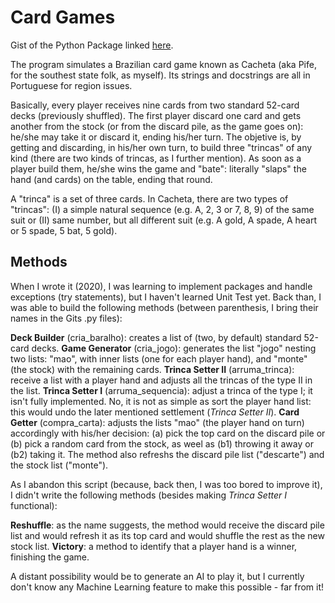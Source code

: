 # Card Games

Gist of the Python Package linked [here](https://gist.github.com/geovanilopesdias/f1075636694a844d58e6939b52ac2e05).

The program simulates a Brazilian card game known as Cacheta (aka Pife, for the southest state folk, as myself). Its strings and docstrings are all in Portuguese for region issues.

Basically, every player receives nine cards from two standard 52-card decks (previously shuffled). The first player discard one card and gets another from the stock (or from the discard pile, as the game goes on): he/she may take it or discard it, ending his/her turn. The objetive is, by getting and discarding, in his/her own turn, to build three "trincas" of any kind (there are two kinds of trincas, as I further mention). As soon as a player build them, he/she wins the game and "bate": literally "slaps" the hand (and cards) on the table, ending that round.

A "trinca" is a set of three cards. In Cacheta, there are two types of "trincas": (I) a simple natural sequence (e.g. A, 2, 3 or 7, 8, 9) of the same suit or (II) same number, but all different suit (e.g. A gold, A spade, A heart or 5 spade, 5 bat, 5 gold).

## Methods
When I wrote it (2020), I was learning to implement packages and handle exceptions (try statements), but I haven't learned Unit Test yet. Back than, I was able to build the following methods (between parenthesis, I bring their names in the Gits .py files):

**Deck Builder** (cria_baralho): creates a list of (two, by default) standard 52-card decks.
**Game Generator** (cria_jogo): generates the list "jogo" nesting two lists: "mao", with inner lists (one for each player hand), and "monte" (the stock) with the remaining cards.
**Trinca Setter II** (arruma_trinca): receive a list with a player hand and adjusts all the trincas of the type II in the list.
**Trinca Setter I** (arruma_sequencia): adjust a trinca of the type I; it isn't fully implemented. No, it is not as simple as sort the player hand list: this would undo the later mentioned settlement (_Trinca Setter II_).
**Card Getter** (compra_carta): adjusts the lists "mao" (the player hand on turn) accordingly with his/her decision: (a) pick the top card on the discard pile or (b) pick a random card from the stock, as weel as (b1) throwing it away or (b2) taking it. The method also refreshs the discard pile list ("descarte") and the stock list ("monte").

As I abandon this script (because, back then, I was too bored to improve it), I didn't write the following methods (besides making _Trinca Setter I_ functional):

**Reshuffle**: as the name suggests, the method would receive the discard pile list and would refresh it as its top card and would shuffle the rest as the new stock list.
**Victory**: a method to identify that a player hand is a winner, finishing the game.

A distant possibility would be to generate an AI to play it, but I currently don't know any Machine Learning feature to make this possible - far from it!
